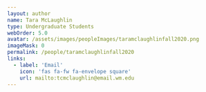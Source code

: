 ```yaml
---
layout: author
name: Tara McLaughlin 
type: Undergraduate Students
webOrder: 5.0
avatar: /assets/images/peopleImages/taramclaughlinfall2020.png
imageMask: 0
permalink: /people/taramclaughlinfall2020
links:
  - label: 'Email'
    icon: 'fas fa-fw fa-envelope square'
    url: mailto:tcmclaughlin@email.wm.edu 
---
```

